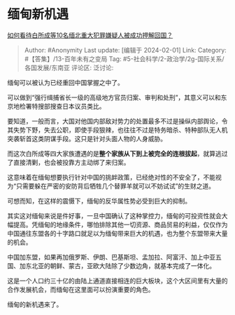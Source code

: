 # 缅甸新机遇
[如何看待白所成等10名缅北重大犯罪嫌疑人被成功押解回国？](https://www.zhihu.com/question/642060420/answer/3382511261)

> Author: #Anonymity
> Last update: [编辑于 2024-02-01]
> Link:
> Category: #【答集】/13-百年未有之变局 
> Tag: #5-社会科学/2-政治学/2g-国际关系/各国发展/东南亚
> 评论区:
> 泛讨论:

缅甸可以被认为已经重回中国掌握之中了。

可以做到“强行缉捕省长一级的高级地方官员归案、审判和处刑”，其意义可以和东京地检署特搜部搜查日本议员类比。

要知道，一般而言，大国对他国内部敌对势力的处置最多不过是操纵内部舆论，令其失势下野，失去公职，即使手段狠辣，也往往不过是特务暗杀、特种部队无人机突袭斩首这类阴谋手段。这只是针对头面人物的人身威胁。

而这次白所成等四大家族遭遇的是**整个家族从下到上被完全的连根拔起**，就算逃过了直接清剿，也会被投靠方主动绑了来归案。

这意味着在缅甸想要执行针对中国的挑衅政策，已经绝对性的不安全了，不能视为“只需要躲在严密的安防背后牺牲几个替罪羊就可以不妨试试”的生财之道。

可想而知，在这样的震慑下，缅甸的反华属性势必受到巨大的抑制。

其实这对缅甸来说是件好事，一旦中国确认了这种掌控力，缅甸的可投资性就会大幅提高。凭缅甸的地缘条件，哪怕排除其他一切资源、商品贸易的利益，仅仅作为中国通往东盟各的十字路口就足以为缅甸带来巨大的机遇，也为整个东盟带来大量的机会。

中国加东盟，如果再加俄罗斯、伊朗、巴基斯坦、孟加拉、阿富汗、加上中亚五国、加东北亚的朝鲜、蒙古，亚欧大陆除了少数边角，就基本完成了一体化。

这是一个人口约三十亿的由陆上通道直接相连的巨大板块，这个大区间里有大量的合作发展机会，而缅甸在这里面可以扮演重要的角色。

缅甸的新机遇来了。